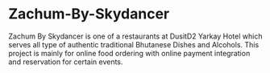 # Zachum-By-Skydancer
Zachum By Skydancer is one of a restaurants at DusitD2 Yarkay Hotel which serves all type of authentic traditional Bhutanese Dishes and Alcohols. This project is mainly for online food ordering with online payment integration and reservation for certain events.
